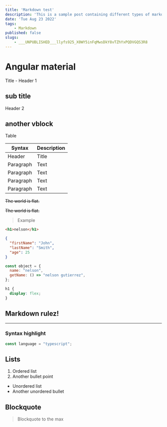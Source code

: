 ```yaml
---
title: 'Markdown test'
description: 'This is a sample post containing different types of markdown content to test'
date: 'Tue Aug 23 2022'
tags:
    - Markdown
published: false
slugs:
    - ___UNPUBLISHED___llyfs925_X0WY5inFqMwsDkY8vTZhYxPQDVGQS3R8
---
```


# Angular material

Title - Header 1

## sub title

Header 2

## another vblock

Table

| Syntax    | Description |
| --------- | ----------- |
| Header    | Title       |
| Paragraph | Text        |
| Paragraph | Text        |
| Paragraph | Text        |
| Paragraph | Text        |

~~The world is flat.~~

~~The world is flat.~~

> Example

```html
<h1>nelson</h1>
```

```json
{
  "firstName": "John",
  "lastName": "Smith",
  "age": 25
}
```

```javascript
const object = {
  name: "nelson",
  getName: () => "nelson gutierrez",
};
```

```css
h1 {
  display: flex;
}
```

## Markdown **rulez**!

---

### Syntax highlight

```typescript
const language = "typescript";
```

## Lists

1. Ordered list
2. Another bullet point
  - Unordered list
  - Another unordered bullet

## Blockquote

> Blockquote to the max
